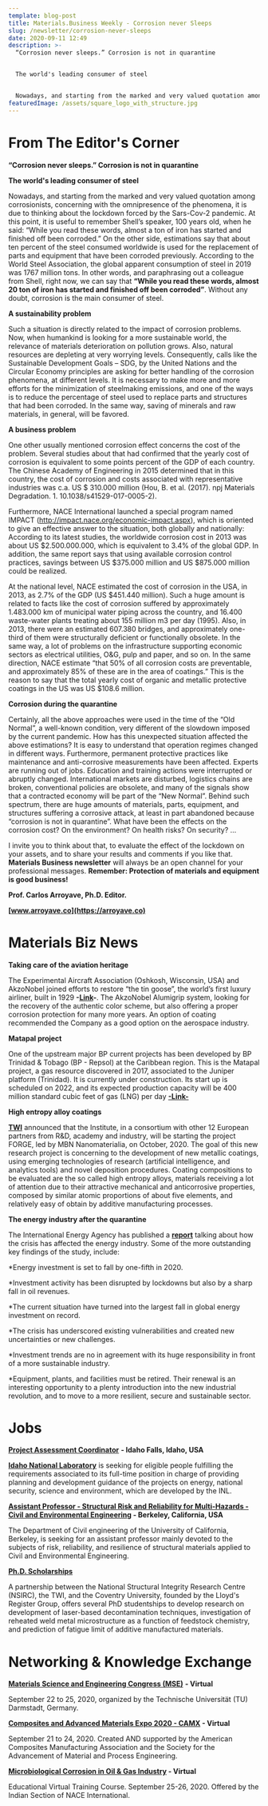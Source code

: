 ```yaml
---
template: blog-post
title: Materials.Business Weekly - Corrosion never Sleeps
slug: /newsletter/corrosion-never-sleeps
date: 2020-09-11 12:49
description: >-
  “Corrosion never sleeps.” Corrosion is not in quarantine


  The world's leading consumer of steel


  Nowadays, and starting from the marked and very valued quotation among corrosionists, concerning with the omnipresence of the phenomena, it is due to thinking about the lockdown forced by the Sars-Cov-2 pandemic. At this point, it is useful to remember Shell’s speaker, 100 years old, when he said: “While you read these words, almost a ton of iron has started and finished off been corroded.” On the other side, estimations say that about ten percent of the steel consumed worldwide is used for the replacement of parts and equipment that have been corroded previously. According to the World Steel Association, the global apparent consumption of steel in 2019 was 1767 million tons. In other words, and paraphrasing out a colleague from Shell, right now, we can say that “While you read these words, almost 20 ton of iron has started and finished off been corroded”. Without any doubt, corrosion is the main consumer of steel.
featuredImage: /assets/square_logo_with_structure.jpg
---
```

# From The Editor's Corner

**“Corrosion never sleeps.” Corrosion is not in quarantine**

**The world's leading consumer of steel**

Nowadays, and starting from the marked and very valued quotation among corrosionists, concerning with the omnipresence of the phenomena, it is due to thinking about the lockdown forced by the Sars-Cov-2 pandemic. At this point, it is useful to remember Shell’s speaker, 100 years old, when he said: “While you read these words, almost a ton of iron has started and finished off been corroded.” On the other side, estimations say that about ten percent of the steel consumed worldwide is used for the replacement of parts and equipment that have been corroded previously. According to the World Steel Association, the global apparent consumption of steel in 2019 was 1767 million tons. In other words, and paraphrasing out a colleague from Shell, right now, we can say that **“While you read these words, almost 20 ton of iron has started and finished off been corroded”**. Without any doubt, corrosion is the main consumer of steel.

**A sustainability problem**

Such a situation is directly related to the impact of corrosion problems. Now, when humankind is looking for a more sustainable world, the relevance of materials deterioration on pollution grows. Also, natural resources are depleting at very worrying levels. Consequently, calls like the Sustainable Development Goals – SDG, by the United Nations and the Circular Economy principles are asking for better handling of the corrosion phenomena, at different levels. It is necessary to make more and more efforts for the minimization of steelmaking emissions, and one of the ways is to reduce the percentage of steel used to replace parts and structures that had been corroded. In the same way, saving of minerals and raw materials, in general, will be favored.

**A business problem**

One other usually mentioned corrosion effect concerns the cost of the problem. Several studies about that had confirmed that the yearly cost of corrosion is equivalent to some points percent of the GDP of each country. The Chinese Academy of Engineering in 2015 determined that in this country, the cost of corrosion and costs associated with representative industries was c.a. US $ 310.000 million (Hou, B. et al. (2017). npj Materials Degradation. 1. 10.1038/s41529-017-0005-2).

Furthermore, NACE International launched a special program named IMPACT (<http://impact.nace.org/economic-impact.aspx>), which is oriented to give an effective answer to the situation, both globally and nationally: According to its latest studies, the worldwide corrosion cost in 2013 was about US $2.500.000.000, which is equivalent to 3.4% of the global GDP. In addition, the same report says that using available corrosion control practices, savings between US $375.000 million and US $875.000 million could be realized.

At the national level, NACE estimated the cost of corrosion in the USA, in 2013, as 2.7% of the GDP (US $451.440 million). Such a huge amount is related to facts like the cost of corrosion suffered by approximately 1.483.000 km of municipal water piping across the country, and 16.400 waste-water plants treating about 155 million m3 per day (1995). Also, in 2013, there were an estimated 607.380 bridges, and approximately one-third of them were structurally deficient or functionally obsolete. In the same way, a lot of problems on the infrastructure supporting economic sectors as electrical utilities, O&G, pulp and paper, and so on. In the same direction, NACE estimate “that 50% of all corrosion costs are preventable, and approximately 85% of these are in the area of coatings.” This is the reason to say that the total yearly cost of organic and metallic protective coatings in the US was US $108.6 million.

**Corrosion during the quarantine**

Certainly, all the above approaches were used in the time of the “Old Normal”, a well-known condition, very different of the slowdown imposed by the current pandemic. How has this unexpected situation affected the above estimations? It is easy to understand that operation regimes changed in different ways. Furthermore, permanent protective practices like maintenance and anti-corrosive measurements have been affected. Experts are running out of jobs. Education and training actions were interrupted or abruptly changed. International markets are disturbed, logistics chains are broken, conventional policies are obsolete, and many of the signals show that a contracted economy will be part of the “New Normal”. Behind such spectrum, there are huge amounts of materials, parts, equipment, and structures suffering a corrosive attack, at least in part abandoned because “corrosion is not in quarantine”. What have been the effects on the corrosion cost? On the environment? On health risks? On security? …

I invite you to think about that, to evaluate the effect of the lockdown on your assets, and to share your results and comments if you like that. **Materials Business newsletter** will always be an open channel for your professional messages. **Remember: Protection of materials and equipment is good business!**

**Prof. Carlos Arroyave, Ph.D. Editor.**

**[www.arroyave.co](https://arroyave.co)**

# Materials Biz News

**Taking care of the aviation heritage**

The Experimental Aircraft Association (Oshkosh, Wisconsin, USA) and AkzoNobel joined efforts to restore “the tin goose”, the world’s first luxury airliner, built in 1929 **\-[Link](<>)-**. The AkzoNobel Alumigrip system, looking for the recovery of the authentic color scheme, but also offering a proper corrosion protection for many more years. An option of coating recommended the Company as a good option on the aerospace industry.

**Matapal project**

One of the upstream major BP current projects has been developed by BP Trinidad & Tobago (BP - Repsol) at the Caribbean region. This is the Matapal project, a gas resource discovered in 2017, associated to the Juniper platform (Trinidad). It is currently under construction. Its start up is scheduled on 2022, and its expected production capacity will be 400 million standard cubic feet of gas (LNG) per day **[\-Link-](<>)**

**High entropy alloy coatings**

**[TWI](<>)** announced that the Institute, in a consortium with other 12 European partners from R&D, academy and industry, will be starting the project FORGE, led by MBN Nanomaterialia, on October, 2020. The goal of this new research project is concerning to the development of new metallic coatings, using emerging technologies of research (artificial intelligence, and analytics tools) and novel deposition procedures. Coating compositions to be evaluated are the so called high entropy alloys, materials receiving a lot of attention due to their attractive mechanical and anticorrosive properties, composed by similar atomic proportions of about five elements, and relatively easy of obtain by additive manufacturing processes.

**The energy industry after the quarantine**

The International Energy Agency has published a **[report](<>)** talking about how the crisis has affected the energy industry. Some of the more outstanding key findings of the study, include:

\*Energy investment is set to fall by one-fifth in 2020.

\*Investment activity has been disrupted by lockdowns but also by a sharp fall in oil revenues.

\*The current situation have turned into the largest fall in global energy investment on record.

\*The crisis has underscored existing vulnerabilities and created new uncertainties or new challenges.

\*Investment trends are no in agreement with its huge responsibility in front of a more sustainable industry.

\*Equipment, plants, and facilities must be retired. Their renewal is an interesting opportunity to a plenty introduction into the new industrial revolution, and to move to a more resilient, secure and sustainable sector.

# Jobs

**[Project Assessment Coordinator](<>)** **\- Idaho Falls, Idaho, USA**

**[Idaho National Laboratory](<>)** is seeking for eligible people fulfilling the requirements associated to its full-time position in charge of providing planning and development guidance of the projects on energy, national security, science and environment, which are developed by the INL.

**[Assistant Professor - Structural Risk and Reliability for Multi-Hazards - Civil and Environmental Engineering](<>) - Berkeley, California, USA**

The Department of Civil engineering of the University of California, Berkeley, is seeking for an assistant professor mainly devoted to the subjects of risk, reliability, and resilience of structural materials applied to Civil and Environmental Engineering.

**[Ph.D. Scholarships](<>)**

A partnership between the National Structural Integrity Research Centre (NSIRC), the TWI, and the Coventry University, founded by the Lloyd's Register Group, offers several PhD studentships to develop research on development of laser-based decontamination techniques, investigation of reheated weld metal microstructure as a function of feedstock chemistry, and prediction of fatigue limit of additive manufactured materials.

# Networking & Knowledge Exchange

**[Materials Science and Engineering Congress (MSE)](<>)** **\- Virtual**

September 22 to 25, 2020, organized by the Technische Universität (TU) Darmstadt, Germany.

**[Composites and Advanced Materials Expo 2020 - CAMX](<>) - Virtual**

September 21 to 24, 2020. Created AND supported by the American Composites Manufacturing Association and the Society for the Advancement of Material and Process Engineering.

**[Microbiological Corrosion in Oil & Gas Industry](<>) - Virtual**

Educational Virtual Training Course. September 25-26, 2020. Offered by the Indian Section of NACE International.
